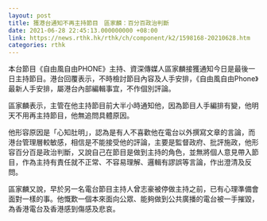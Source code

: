 ```yaml
---
layout: post
title: 獲港台通知不再主持節目　區家麟：百分百政治判斷
date: 2021-06-28 22:45:13.000000000 +08:00
link: https://news.rthk.hk/rthk/ch/component/k2/1598168-20210628.htm
categories: rthk
---
```


本台節目《自由風自由PHONE》主持、資深傳媒人區家麟接獲通知今日是最後一日主持節目。港台回覆表示，不時檢討節目內容及人手安排，《自由風自由Phone》最新人手安排，屬港台內部編輯事宜，不作個別評論。

區家麟表示，主管在他主持節目前大半小時通知他，因為節目人手編排有變，他明天不用再主持節目，他無追問具體原因。

他形容原因是「心知肚明」，認為是有人不喜歡他在電台以外撰寫文章的言論，而港台管理層較敏感，相信是不能接受他的評論，主要是監督政府、批評施政，他形容百分百是政治判斷，又說自己在節目是做到主持的角色，並無將個人意見帶入節目，作為主持有責任就不正常、不容易理解、邏輯有謬誤等言論，作出澄清及反問。

區家麟又說，早於另一名電台節目主持人曾志豪被停做主持之前，已有心理準備會面對一樣的事。他慨歎一個本來面向公眾、能夠做到公共廣播的電台被一手摧毀，為香港電台及香港感到傷感及悲哀。
